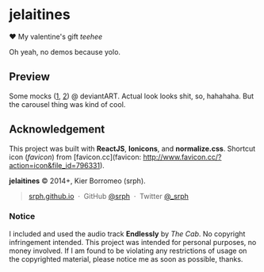 # jelaitines
:heart: My valentine's gift *teehee*

Oh yeah, no demos because yolo. 

## Preview

Some mocks ([1](http://fav.me/d8fvbev), [2](http://fav.me/d8fva4o)) @ deviantART. Actual look looks shit, so, hahahaha. But the carousel thing was kind of cool.

## Acknowledgement

This project was built with **ReactJS**, **Ionicons**, and **normalize.css**. Shortcut icon (*favicon*) from [favicon.cc](favicon: http://www.favicon.cc/?action=icon&file_id=796331).

**jelaitines** © 2014+, Kier Borromeo (srph).

> [srph.github.io](http://srph.github.io) &nbsp;&middot;&nbsp;
> GitHub [@srph](https://github.com/srph) &nbsp;&middot;&nbsp;
> Twitter [@_srph](https://twitter.com/_srph)

### Notice

I included and used the audio track **Endlessly** by *The Cab*. No copyright infringement intended. This project was intended for personal purposes, no money involved. If I am found to be violating any restrictions of usage on the copyrighted material, please notice me as soon as possible, thanks.